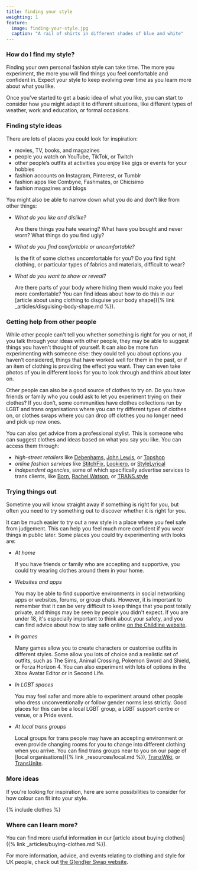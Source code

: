 ```yaml
---
title: finding your style
weighting: 1
feature:
  image: finding-your-style.jpg
  caption: "A rail of shirts in different shades of blue and white"
---
```


### How do I find my style?

Finding your own personal fashion style can take time. The more you experiment, the more you will find things you feel comfortable and confident in. Expect your style to keep evolving over time as you learn more about what you like.

Once you’ve started to get a basic idea of what you like, you can start to consider how you might adapt it to different situations, like different types of weather, work and education, or formal occasions.

### Finding style ideas

There are lots of places you could look for inspiration:

- movies, TV, books, and magazines
- people you watch on YouTube, TikTok, or Twitch 
- other people’s outfits at activities you enjoy like gigs or events for your hobbies 
- fashion accounts on Instagram, Pinterest, or Tumblr
- fashion apps like Combyne, Fashmates, or Chicisimo
- fashion magazines and blogs

You might also be able to narrow down what you do and don’t like from other things:

- *What do you like and dislike?*

  Are there things you hate wearing? What have you bought and never worn? What things do you find ugly?

- *What do you find comfortable or uncomfortable?*

  Is the fit of some clothes uncomfortable for you? Do you find tight clothing, or particular types of fabrics and materials, difficult to wear?
  
- *What do you want to show or reveal?* 

  Are there parts of your body where hiding them would make you feel more comfortable? You can find ideas about how to do this in our [article about using clothing to disguise your body shape]({% link _articles/disguising-body-shape.md %}).

### Getting help from other people

While other people can't tell you whether something is right for you or not, if you talk through your ideas with other people, they may be able to suggest things you haven't thought of yourself. It can also be more fun experimenting with someone else: they could tell you about options you haven’t considered, things that have worked well for them in the past, or if an item of clothing is providing the effect you want. They can even take photos of you in different looks for you to look through and think about later on.

Other people can also be a good source of clothes to try on. Do you have friends or family who you could ask to let you experiment trying on their clothes? If you don’t, some communities have clothes collections run by LGBT and trans organisations where you can try different types of clothes on, or clothes swaps where you can drop off clothes you no longer need and pick up new ones.

You can also get advice from a professional stylist. This is someone who can suggest clothes and ideas based on what you say you like. You can access them through:

- *high-street retailers* like [Debenhams](https://www.debenhams.com/content/personal-shopper), [John Lewis](https://www.johnlewis.com/our-services/personal-styling), or [Topshop](https://www.topshop.com/en/tsuk/category/topshop-personal-shopping-4886705/home)
- *online fashion services* like [StitchFix](https://www.stitchfix.co.uk), [Lookiero](https://lookiero.co.uk), or [StyleLyrical](https://stylelyrical.com)
- *independent agencies*, some of which specifically advertise services to trans clients, like [Born](https://born.uk.com/), [Rachel Watson](https://rachelwatson.net/), or [TRANS.style](http://www.trans.style/)

### Trying things out

Sometime you will know straight away if something is right for you, but often you need to try something out to discover whether it is right for you.

It can be much easier to try out a new style in a place where you feel safe from judgement. This can help you feel much more confident if you wear things in public later. Some places you could try experimenting with looks are:

- *At home*

  If you have friends or family who are accepting and supportive, you could try wearing clothes around them in your home.

- *Websites and apps* 

  You may be able to find supportive environments in social networking apps or websites, forums, or group chats. However, it is important to remember that it can be very difficult to keep things that you post totally private, and things may be seen by people you didn't expect. If you are under 18, it's especially important to think about your safety, and you can find advice about how to stay safe online [on the Childline website](https://www.childline.org.uk/info-advice/bullying-abuse-safety/online-mobile-safety/staying-safe-online/).

- *In games* 

  Many games allow you to create characters or customise outfits in different styles. Some allow you lots of choice and a realistic set of outfits, such as The Sims, Animal Crossing, Pokemon Sword and Shield, or Forza Horizon 4. You can also experiment with lots of options in the Xbox Avatar Editor or in Second Life.

- *In LGBT spaces*

  You may feel safer and more able to experiment around other people who dress unconventionally or follow gender norms less strictly. Good places for this can be a local LGBT group, a LGBT support centre or venue, or a Pride event.

- *At local trans groups*

  Local groups for trans people may have an accepting environment or even provide changing rooms for you to change into different clothing when you arrive. You can find trans groups near to you on our page of [local organisations]({% link _resources/local.md %}), [TranzWiki](https://www.tranzwiki.net/), or [TransUnite](https://www.transunite.co.uk/).

### More ideas

If you're looking for inspiration, here are some possibilities to consider for how colour can fit into your style.

{% include clothes %}

### Where can I learn more?

You can find more useful information in our [article about buying clothes]({% link _articles/buying-clothes.md %}).

For more information, advice, and events relating to clothing and style for UK people, check out [the G(end)er Swap website](https://genderswap.org).
